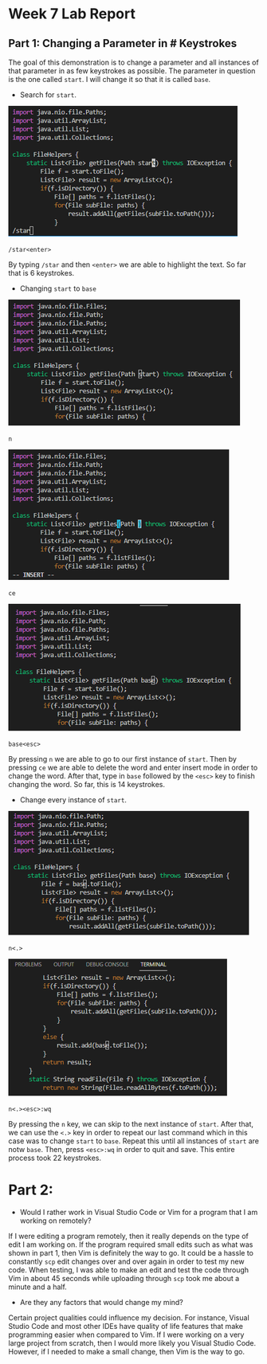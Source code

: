 # Week 7 Lab Report

## Part 1: Changing a Parameter in # Keystrokes

The goal of this demonstration is to change a parameter and all instances of that parameter in as few keystrokes as possible. The parameter in question is the one called `start`. I will change it so that it is called `base`.

* Search for `start`.

![start](star.png)

`/star<enter>`

By typing `/star` and then `<enter>` we are able to highlight the text. So far that is 6 keystrokes.

* Changing `start` to `base`

![ce1](de1.png)

`n`

![ce2](ce.png)

`ce`

![base](base1.png)

`base<esc>`

By pressing `n` we are able to go to our first instance of `start`. Then by pressing `ce` we are able to delete the word and enter insert mode in order to change the word. After that, type in `base` followed by the `<esc>` key to finish changing the word. So far, this is 14 keystrokes.

* Change every instance of `start`.

![NDOT1](ndot1.png)

`n<.>`

![NDOT2](ndot2.png)

`n<.><esc>:wq`

By pressing the `n` key, we can skip to the next instance of `start`. After that, we can use the `<.>` key in order to repeat our last command which in this case was to change `start` to `base`. Repeat this until all instances of `start` are notw `base`. Then, press `<esc>:wq` in order to quit and save. This entire process took 22 keystrokes.

# Part 2: 

* Would I rather work in Visual Studio Code or Vim for a program that I am working on remotely?

If I were editing a program remotely, then it really depends on the type of edit I am working on. If the program required small edits such as what was shown in part 1, then Vim is definitely the way to go. It could be a hassle to constantly `scp` edit changes over and over again in order to test my new code. When testing, I was able to make an edit and test the code through Vim in about 45 seconds while uploading through `scp` took me about a minute and a half. 

* Are they any factors that would change my mind?

Certain project qualities could influence my decision. For instance, Visual Studio Code and most other IDEs have quality of life features that make programming easier when compared to Vim. If I were working on a very large project from scratch, then I would more likely you Visual Studio Code. However, if I needed to make a small change, then Vim is the way to go.
